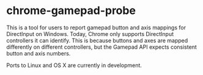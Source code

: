 chrome-gamepad-probe
====================

This is a tool for users to report gamepad button and axis mappings for DirectInput on Windows.
Today, Chrome only supports DirectInput controllers it can identify. This is because buttons and axes are mapped
differently on different controllers, but the Gamepad API expects consistent button and axis numbers.

Ports to Linux and OS X are currently in development.
